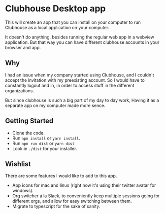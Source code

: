# Clubhouse Desktop app

This will create an app that you can install on your computer to run Clubhouse as a local application on your computer.

It doesn't do anything, besides running the regular web app in a webview application. But that way you can have different clubhouse accounts in your browser and app.

## Why

I had an issue when my company started using Clubhouse, and I couldn't accept the invitation with my preexisting account. So I would have to constantly logout and in, in order to access stuff in the different organizations.

But since clubhouse is such a big part of my day to day work, Having it as a separate app on my computer made more sence.

## Getting Started

- Clone the code.
- Run `npm install` or `yarn install`.
- Run `npm run dist` or `yarn dist`
- Look in `./dist` for your installer.

## Wishlist

There are some features I would like to add to this app.

- App icons for mac and linux (right now it's using their twitter avatar for windows).
- Org switcher á la Slack, to conveniently keep multiple sessions going for different orgs, and allow for easy switching between them.
- Migrate to typescript for the sake of sanity.
